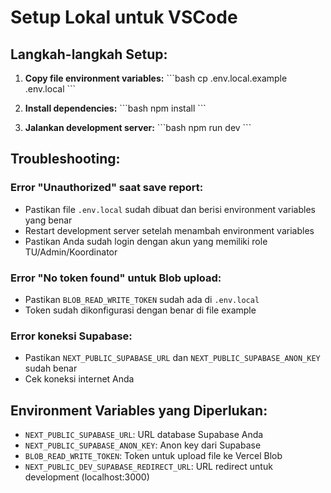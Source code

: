 # Setup Lokal untuk VSCode

## Langkah-langkah Setup:

1. **Copy file environment variables:**
   \`\`\`bash
   cp .env.local.example .env.local
   \`\`\`

2. **Install dependencies:**
   \`\`\`bash
   npm install
   \`\`\`

3. **Jalankan development server:**
   \`\`\`bash
   npm run dev
   \`\`\`

## Troubleshooting:

### Error "Unauthorized" saat save report:
- Pastikan file `.env.local` sudah dibuat dan berisi environment variables yang benar
- Restart development server setelah menambah environment variables
- Pastikan Anda sudah login dengan akun yang memiliki role TU/Admin/Koordinator

### Error "No token found" untuk Blob upload:
- Pastikan `BLOB_READ_WRITE_TOKEN` sudah ada di `.env.local`
- Token sudah dikonfigurasi dengan benar di file example

### Error koneksi Supabase:
- Pastikan `NEXT_PUBLIC_SUPABASE_URL` dan `NEXT_PUBLIC_SUPABASE_ANON_KEY` sudah benar
- Cek koneksi internet Anda

## Environment Variables yang Diperlukan:

- `NEXT_PUBLIC_SUPABASE_URL`: URL database Supabase Anda
- `NEXT_PUBLIC_SUPABASE_ANON_KEY`: Anon key dari Supabase
- `BLOB_READ_WRITE_TOKEN`: Token untuk upload file ke Vercel Blob
- `NEXT_PUBLIC_DEV_SUPABASE_REDIRECT_URL`: URL redirect untuk development (localhost:3000)
